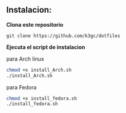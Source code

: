 ## Instalacion:

<b>Clona este repositorio</b>

```git
git clone https://github.com/k3gc/dotfiles
```

<b>Ejecuta el script de instalacion</b>

para Arch linux
```sh
chmod +x install_Arch.sh
./install_Arch.sh
```
para Fedora

```sh
chmod +x install_fedora.sh
./install_fedora.sh
```
